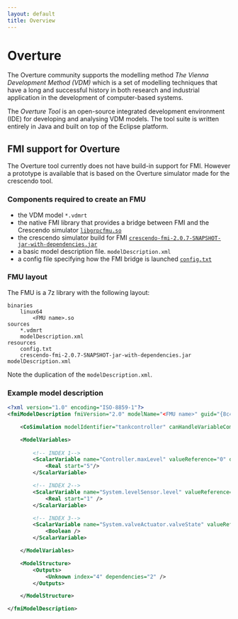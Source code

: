 ```yaml
---
layout: default
title: Overview
---
```


# Overture

The Overture community supports the modelling method *The Vienna Development Method (VDM)* which is a set of modelling techniques that have a long and successful history in both research and industrial application in the development of computer-based systems.

The *Overture Tool* is an open-source integrated development environment (IDE) for developing and analysing VDM models. The tool suite is written entirely in Java and built on top of the Eclipse platform.

## FMI support for Overture

The Overture tool currently does not have build-in support for FMI. However a prototype is available that is based on the Overture simulator made for the crescendo tool.

### Components required to create an FMU

* the VDM model `*.vdmrt`
* the native FMI library that provides a bridge between FMI and the Crescendo simulator [`libgrpcfmu.so`](http://overture.au.dk/into-cps/test/fmu/libgrpcfmu.so)
* the crescendo simulator build for FMI [`crescendo-fmi-2.0.7-SNAPSHOT-jar-with-dependencies.jar`](http://overture.au.dk/into-cps/test/fmu/crescendo-fmi-2.0.7-SNAPSHOT-jar-with-dependencies.jar)
* a basic model description file. `modelDescription.xml`
* a config file specifying how the FMI bridge is launched [`config.txt`](http://overture.au.dk/into-cps/test/fmu/config.txt)


### FMU layout

The FMU is a 7z library with the following layout:

```
binaries
	linux64
		<FMU name>.so
sources
	*.vdmrt
	modelDescription.xml
resources
	config.txt
	crescendo-fmi-2.0.7-SNAPSHOT-jar-with-dependencies.jar
modelDescription.xml

```
Note the duplication of the `modelDescription.xml`.

### Example model description

```Xml
<?xml version="1.0" encoding="ISO-8859-1"?>
<fmiModelDescription fmiVersion="2.0" modelName="<FMU name>" guid="{8c4e810f-3df3-4a00-8276-176fa3c9f003}" numberOfEventIndicators="0">

	<CoSimulation modelIdentifier="tankcontroller" canHandleVariableCommunicationStepSize="true" />

	<ModelVariables>
		
		<!-- INDEX 1-->
		<ScalarVariable name="Controller.maxLevel" valueReference="0" description="the max tank level" causality="parameter" variability="fixed" initial="exact">
			<Real start="5"/>
		</ScalarVariable>

		<!-- INDEX 2-->
		<ScalarVariable name="System.levelSensor.level" valueReference="3" description="the tank level" causality="input" variability="continuous">
			<Real start="1" />
		</ScalarVariable>

		<!-- INDEX 3-->
		<ScalarVariable name="System.valveActuator.valveState" valueReference="4" description="the tank valve state" causality="output" variability="discrete" initial="calculated">
			<Boolean />
		</ScalarVariable>

	</ModelVariables>

	<ModelStructure>
		<Outputs>
			<Unknown index="4" dependencies="2" />
		</Outputs>

	</ModelStructure>

</fmiModelDescription>

```







